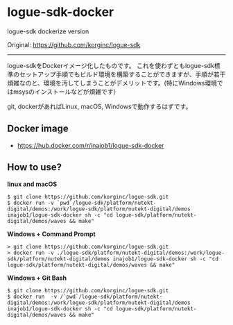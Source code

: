 # logue-sdk-docker

logue-sdk dockerize version

Original: https://github.com/korginc/logue-sdk

---

logue-sdkをDockerイメージ化したものです。
これを使わずともlogue-sdk標準のセットアップ手順でもビルド環境を構築することができますが、手順が若干煩雑なのと、環境を汚してしまうことがデメリットです。(特にWindows環境ではmsysのインストールなどが煩雑です）

git, dockerがあればLinux, macOS, Windowsで動作するはずです。

## Docker image

- https://hub.docker.com/r/inajob1/logue-sdk-docker

## How to use?

**linux and macOS**

```
$ git clone https://github.com/korginc/logue-sdk.git
$ docker run -v `pwd`/logue-sdk/platform/nutekt-digital/demos:/work/logue-sdk/platform/nutekt-digital/demos inajob1/logue-sdk-docker sh -c "cd logue-sdk/platform/nutekt-digital/demos/waves && make"
```

**Windows + Command Prompt**

```
> git clone https://github.com/korginc/logue-sdk.git
> docker run -v ./logue-sdk/platform/nutekt-digital/demos:/work/logue-sdk/platform/nutekt-digital/demos inajob1/logue-sdk-docker sh -c "cd logue-sdk/platform/nutekt-digital/demos/waves && make"
```

**Windows + Git Bash**

```
$ git clone https://github.com/korginc/logue-sdk.git
$ docker run  -v /`pwd`/logue-sdk/platform/nutekt-digital/demos:/work/logue-sdk/platform/nutekt-digital/demos inajob1/logue-sdk-docker sh -c "cd logue-sdk/platform/nutekt-digital/demos/waves && make"
```
